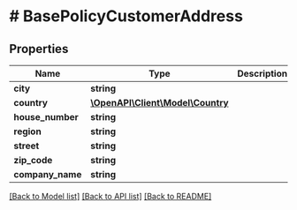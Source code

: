 # # BasePolicyCustomerAddress

## Properties

Name | Type | Description | Notes
------------ | ------------- | ------------- | -------------
**city** | **string** |  | 
**country** | [**\OpenAPI\Client\Model\Country**](Country.md) |  | 
**house_number** | **string** |  | [optional] 
**region** | **string** |  | [optional] 
**street** | **string** |  | 
**zip_code** | **string** |  | 
**company_name** | **string** |  | [optional] 

[[Back to Model list]](../../README.md#documentation-for-models) [[Back to API list]](../../README.md#documentation-for-api-endpoints) [[Back to README]](../../README.md)



